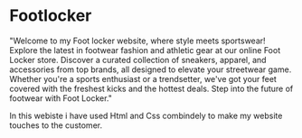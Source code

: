 # Footlocker

"Welcome to my Foot locker website, where style meets sportswear!
Explore the latest in footwear fashion and athletic gear at our online Foot Locker store. 
Discover a curated collection of sneakers, apparel, and accessories from top brands, all designed to elevate your streetwear game. 
Whether you're a sports enthusiast or a trendsetter, we've got your feet covered with the freshest kicks and the hottest deals. 
Step into the future of footwear with Foot Locker."

In this webiste i have used Html and Css combindely to make my website touches to the customer.
